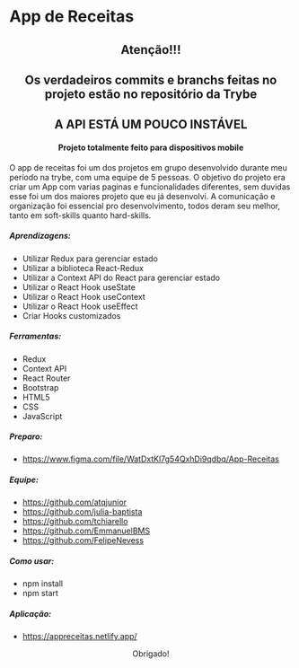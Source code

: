 # App de Receitas

<h2 align="center">Atenção!!!</h2>
<h2 align="center">Os verdadeiros commits e branchs feitas no projeto estão no repositório da Trybe</h2>
<h2 align="center">A API ESTÁ UM POUCO INSTÁVEL</h2>
<h4 align="center">Projeto totalmente feito para dispositivos mobile</h4>

O app de receitas foi um dos projetos em grupo desenvolvido durante meu período na trybe, com uma equipe de 5 pessoas. O objetivo do projeto era criar um App com varias paginas e funcionalidades diferentes, sem duvidas esse foi um dos maiores projeto que eu já desenvolvi. A comunicação e organização foi essencial pro desenvolvimento, todos deram seu melhor, tanto em soft-skills quanto hard-skills.

##### Aprendizagens:
-   Utilizar Redux para gerenciar estado
-   Utilizar a biblioteca React-Redux
-   Utilizar a Context API do React para gerenciar estado
-   Utilizar o React Hook useState
-   Utilizar o React Hook useContext
-   Utilizar o React Hook useEffect
-   Criar Hooks customizados

##### Ferramentas:
- Redux
- Context API
- React Router
- Bootstrap
- HTML5
- CSS
- JavaScript

##### Preparo:
- https://www.figma.com/file/WatDxtKl7g54QxhDi9qdbq/App-Receitas

##### Equipe:
- https://github.com/atqjunior
- https://github.com/julia-baptista
- https://github.com/tchiarello
- https://github.com/EmmanuelBMS
- https://github.com/FelipeNevess

##### Como usar:
- npm install
- npm start

##### Aplicação:
- https://appreceitas.netlify.app/

<p align="center">Obrigado!</p>
